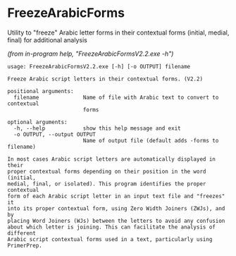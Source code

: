 # FreezeArabicForms
Utility to "freeze" Arabic letter forms in their contextual forms (initial, medial, final) for additional analysis

*(from in-program help, "FreezeArabicFormsV2.2.exe -h")*
```
usage: FreezeArabicFormsV2.2.exe [-h] [-o OUTPUT] filename

Freeze Arabic script letters in their contextual forms. (V2.2)

positional arguments:
  filename              Name of file with Arabic text to convert to contextual
                        forms

optional arguments:
  -h, --help            show this help message and exit
  -o OUTPUT, --output OUTPUT
                        Name of output file (default adds -forms to filename)

In most cases Arabic script letters are automatically displayed in their
proper contextual forms depending on their position in the word (initial,
medial, final, or isolated). This program identifies the proper contextual
form of each Arabic script letter in an input text file and "freezes" it
into its proper contextual form, using Zero Width Joiners (ZWJs), and by
placing Word Joiners (WJs) between the letters to avoid any confusion
about which letter is joining. This can facilitate the analysis of different
Arabic script contextual forms used in a text, particularly using PrimerPrep.
```
